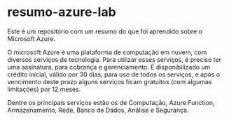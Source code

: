 # resumo-azure-lab

Este é um repositório com um resumo do que foi aprendido sobre o Microsoft Azure.

O microsoft Azure é uma plataforma de computação em nuvem, com diversos serviços de tecnologia. Para utilizar esses serviços, é preciso ter uma assinatura, para cobrança e gerenciamento. É disponibilizado um crédito inicial, válido por 30 dias, para uso de todos os serviços, e após o vencimento deste prazo alguns serviços ficam gratuitos (com algumas limitações) por 12 meses.

Dentre os principais serviços estão os de Computação, Azure Function, Armazenamento, Rede, Banco de Dados, Análise e Segurança.

